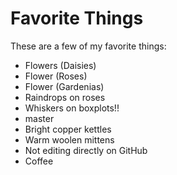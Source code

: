 # Favorite Things

These are a few of my favorite things:

- Flowers (Daisies)
- Flower (Roses)
- Flower (Gardenias)
- Raindrops on roses
- Whiskers on boxplots!!
- master
- Bright copper kettles
- Warm woolen mittens
- Not editing directly on GitHub
- Coffee
